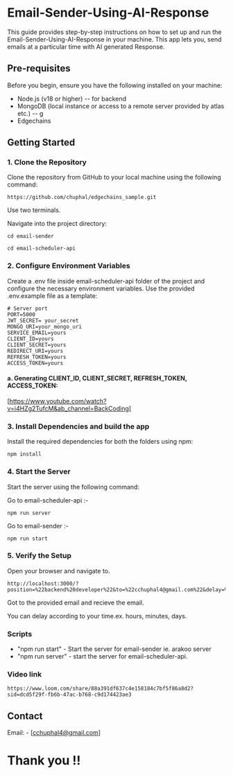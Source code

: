 # Email-Sender-Using-AI-Response

This guide provides step-by-step instructions on how to set up and run the Email-Sender-Using-AI-Response in your machine. This app lets you, send emails at a particular time with AI generated Response.

## Pre-requisites

Before you begin, ensure you have the following installed on your machine:

- Node.js (v18 or higher) -- for backend
- MongoDB (local instance or access to a remote server provided by atlas etc.) -- g
- Edgechains

## Getting Started

### 1. Clone the Repository

Clone the repository from GitHub to your local machine using the following command:

```shell
https://github.com/chuphal/edgechains_sample.git
```

Use two terminals.

Navigate into the project directory:

```shell
cd email-sender
```

```shell
cd email-scheduler-api
```

### 2. Configure Environment Variables

Create a .env file inside email-scheduler-api folder of the project and configure the necessary environment variables. Use the provided .env.example file as a template:

```text
# Server port
PORT=5000
JWT_SECRET= your_secret
MONGO_URI=your_mongo_uri
SERVICE_EMAIL=yours
CLIENT_ID=yours
CLIENT_SECRET=yours
REDIRECT_URI=yours
REFRESH_TOKEN=yours
ACCESS_TOKEN=yours

```

#### a. Generating CLIENT_ID, CLIENT_SECRET, REFRESH_TOKEN, ACCESS_TOKEN:

[https://www.youtube.com/watch?v=i4HZg2TufcM&ab_channel=BackCoding]

### 3. Install Dependencies and build the app

Install the required dependencies for both the folders using npm:

```shell
npm install
```

### 4. Start the Server

Start the server using the following command:

Go to email-scheduler-api :-

```shell
npm run server

```

Go to email-sender :-

```shell
npm run start

```

### 5. Verify the Setup

Open your browser and navigate to.

```shell
http://localhost:3000/?position=%22backend%20developer%22&to=%22cchuphal4@gmail.com%22&delay=%225%20seconds%22#
```

Got to the provided email and recieve the email.

You can delay according to your time.ex. hours, minutes, days.

### Scripts

- "npm run start" - Start the server for email-sender ie. arakoo server
- "npm run server" - start the server for email-scheduler-api.

### Video link

```script
https://www.loom.com/share/88a391df637c4e158184c7bf5f86a8d2?sid=dcd5f29f-fb6b-47ac-b768-c9d174423ae3
```

## Contact

Email: - [cchuphal4@gmail.com]

# Thank you !!
